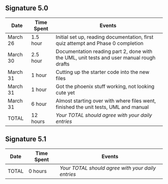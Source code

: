 
## Signature 5.0

| Date     | Time Spent | Events
|----------|------------|--------------------
| March 26 | 1.5 hour   | Initial set up, reading documentation, first quiz attempt and Phase 0 completion
| March 30 | 2.5 hour   | Documentation reading part 2, done with the UML, unit tests and user manual rough drafts
| March 31 | 1 hour     | Cutting up the starter code into the new files
| March 31 | 1 hour     | Got the phoenix stuff working, not looking cute yet
| March 31 | 6 hour     | Almost starting over with where files went, finished the unit tests, UML and manual
| TOTAL    | 12 hours   | *Your TOTAL should agree with your daily entries*


## Signature 5.1

| Date        | Time Spent | Events
|-------------|------------|--------------------
| TOTAL       | 0 hours    | *Your TOTAL should agree with your daily entries*
